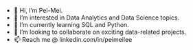 - 👋 Hi, I’m Pei-Mei.
- 👀 I’m interested in Data Analytics and Data Science topics. 
- 🌱 I’m currently learning SQL and Python. 
- 💞️ I’m looking to collaborate on exciting data-related projects.
- 📫 Reach me @ linkedin.com/in/peimeilee

<!---
PeiMeiLee/PeiMeiLee is a ✨ special ✨ repository because its `README.md` (this file) appears on your GitHub profile.
You can click the Preview link to take a look at your changes.
--->
